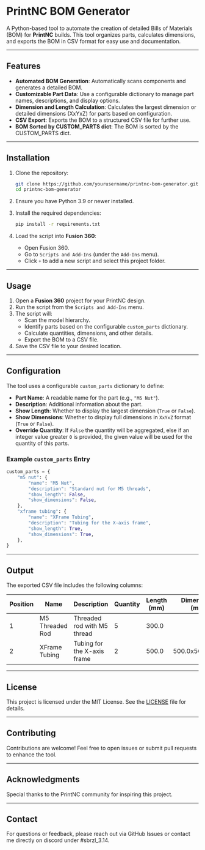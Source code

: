 # PrintNC BOM Generator

A Python-based tool to automate the creation of detailed Bills of Materials (BOM) for **PrintNC** builds. This tool organizes parts, calculates dimensions, and exports the BOM in CSV format for easy use and documentation.

---

## Features
- **Automated BOM Generation**: Automatically scans components and generates a detailed BOM.
- **Customizable Part Data**: Use a configurable dictionary to manage part names, descriptions, and display options.
- **Dimension and Length Calculation**: Calculates the largest dimension or detailed dimensions (XxYxZ) for parts based on configuration.
- **CSV Export**: Exports the BOM to a structured CSV file for further use.
- **BOM Sorted by CUSTOM_PARTS dict**: The BOM is sorted by the CUSTOM_PARTS dict.

---

## Installation

1. Clone the repository:
    ```bash
    git clone https://github.com/yourusername/printnc-bom-generator.git
    cd printnc-bom-generator
    ```

2. Ensure you have Python 3.9 or newer installed.

3. Install the required dependencies:
    ```bash
    pip install -r requirements.txt
    ```

4. Load the script into **Fusion 360**:
   - Open Fusion 360.
   - Go to `Scripts and Add-Ins` (under the `Add-Ins` menu).
   - Click `+` to add a new script and select this project folder.

---

## Usage

1. Open a **Fusion 360** project for your PrintNC design.
2. Run the script from the `Scripts and Add-Ins` menu.
3. The script will:
   - Scan the model hierarchy.
   - Identify parts based on the configurable `custom_parts` dictionary.
   - Calculate quantities, dimensions, and other details.
   - Export the BOM to a CSV file.
4. Save the CSV file to your desired location.

---

## Configuration

The tool uses a configurable `custom_parts` dictionary to define:
- **Part Name**: A readable name for the part (e.g., `"M5 Nut"`).
- **Description**: Additional information about the part.
- **Show Length**: Whether to display the largest dimension (`True` or `False`).
- **Show Dimensions**: Whether to display full dimensions in `XxYxZ` format (`True` or `False`).
- **Override Quantity**: If `False` the quantity will be aggregated, else if an integer value greater `0` is provided, the given value will be used for the quantity of this parts.

### Example `custom_parts` Entry
```python
custom_parts = {
    "m5 nut": {
        "name": "M5 Nut",
        "description": "Standard nut for M5 threads",
        "show_length": False,
        "show_dimensions": False,
    },
    "xframe tubing": {
        "name": "XFrame Tubing",
        "description": "Tubing for the X-axis frame",
        "show_length": True,
        "show_dimensions": True,
    },
}
```

---

## Output
The exported CSV file includes the following columns:

| **Position** | **Name**             | **Description**                | **Quantity** | **Length (mm)** | **Dimensions (mm)** |
|--------------|----------------------|---------------------------------|--------------|-----------------|---------------------|
| 1            | M5 Threaded Rod      | Threaded rod with M5 thread    | 5            | 300.0           |                     |
| 2            | XFrame Tubing        | Tubing for the X-axis frame    | 2            | 500.0           | 500.0x50.0x50.0    |

---

## License

This project is licensed under the MIT License. See the [LICENSE](LICENSE) file for details.

---

## Contributing

Contributions are welcome! Feel free to open issues or submit pull requests to enhance the tool.

---

## Acknowledgments

Special thanks to the PrintNC community for inspiring this project.

---

## Contact

For questions or feedback, please reach out via GitHub Issues or contact me directly on discord under #sbrzl_3.14.
